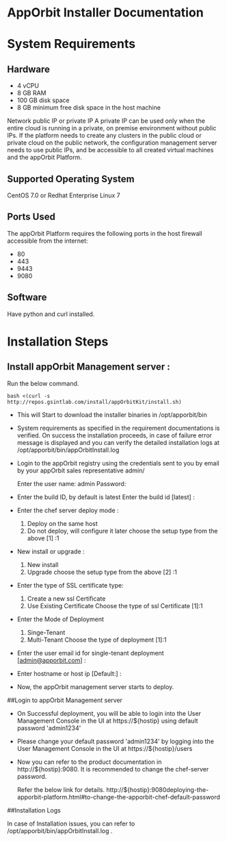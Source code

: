 AppOrbit Installer Documentation
=================================

# System Requirements

## Hardware

- 4 vCPU
- 8 GB RAM
- 100 GB disk space
- 8 GB minimum free disk space in the host machine

Network public IP or private IP
A private IP can be used only when the entire cloud is running in a private, on premise environment without public IPs. If the platform needs to create any clusters in the public cloud or private cloud on the public network, the configuration management server needs to use public IPs, and be accessible to all created virtual machines and the appOrbit Platform.

## Supported Operating System

CentOS 7.0 or Redhat Enterprise Linux 7

## Ports Used
The appOrbit Platform requires the following ports in the host firewall accessible from the internet:
- 80
- 443
- 9443
- 9080 

## Software

Have python and curl installed.

# Installation Steps

## Install appOrbit Management server :

Run the below command.

```
bash <(curl -s  http://repos.gsintlab.com/install/appOrbitKit/install.sh)
```

* This will Start to download the installer binaries in /opt/apporbit/bin

* System requirements as specified in the requirement documentations is verified. On success the installation proceeds, in case of failure error message is displayed and you can verify the detailed installation logs at /opt/apporbit/bin/appOrbitInstall.log

* Login to the appOrbit registry using the credentials sent to you by email by your appOrbit sales representative admin/<password>
	
	Enter the user name: admin
	Password:
		
* Enter the build ID, by default is latest
	Enter the build id [latest] :
	
* Enter the chef server deploy mode :
	1. Deploy on the same host
	2. Do not deploy, will configure it later
	choose the setup type from the above [1] :1
		
 * New install or upgrade :
	1. New install
	2. Upgrade
	choose the setup type from the above [2] :1
		
 * Enter the type of SSL certificate type:
	1. Create a new ssl Certificate
	2. Use Existing Certificate
	Choose the type of ssl Certificate [1]:1

 * Enter the Mode of Deployment
	1. Singe-Tenant
	2. Multi-Tenant
	Choose the type of deployment [1]:1

 * Enter the user email id for single-tenant deployment [admin@apporbit.com] :
	
 * Enter hostname or host ip [Default:<IP ADDRESSS>] :
	
 * Now, the appOrbit management server starts to deploy.

##Login to appOrbit Management server

 * On Successful deployment, you will be able to login into the User Management Console in the UI at https://${hostip} using default password 'admin1234'
 
 * Please change your default password 'admin1234' by logging into the User Management Console in the UI at https://${hostip}/users

 * Now you can refer to the product documentation in  http://${hostip}:9080. It is recommended to change the chef-server password. 

   Refer the below link for details.
   http://${hostip}:9080deploying-the-apporbit-platform.html#to-change-the-apporbit-chef-default-password 

##Installation Logs

In case of Installation issues, you can refer to /opt/apporbit/bin/appOrbitInstall.log .





